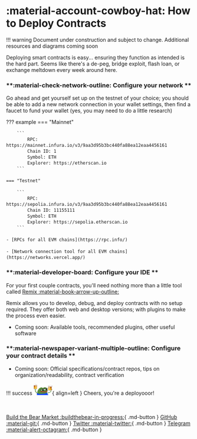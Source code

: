 # **:material-account-cowboy-hat: How to Deploy Contracts**
!!! warning
    Document under construction and subject to change. Additional resources and diagrams coming soon

Deploying smart contracts is easy... ensuring they function as intended is the hard part. Seems like there's a de-peg, bridge exploit, flash loan, or exchange meltdown every week around here. 

### **:material-check-network-outline: Configure your network **

Go ahead and get yourself set up on the testnet of your choice; you should be able to add a new network connection 
in your wallet settings, then find a faucet to fund your wallet (yes, you may need to do a little research)

??? example
    === "Mainnet"
    
        ``` 
            RPC: https://mainnet.infura.io/v3/9aa3d95b3bc440fa88ea12eaa4456161
            Chain ID: 1
            Symbol: ETH
            Explorer: https://etherscan.io
        ```
        
    === "Testnet"
    
        ``` 
            RPC: https://sepolia.infura.io/v3/9aa3d95b3bc440fa88ea12eaa4456161
            Chain ID: 11155111
            Symbol: ETH
            Explorer: https://sepolia.etherscan.io
        ```
    
    - [RPCs for all EVM chains](https://rpc.info/)

    - [Network connection tool for all EVM chains](https://networks.vercel.app/)

### **:material-developer-board: Configure your IDE **

For your first couple contracts, you'll need nothing more than a little tool called [Remix :material-book-arrow-up-outline:](https://remix-project.org/)

Remix allows you to develop, debug, and deploy contracts with no setup required. They offer both web and desktop versions; with plugins to make the process even easier.

- Coming soon: Available tools, recommended plugins, other useful software

### **:material-newspaper-variant-multiple-outline: Configure your contract details **
- Coming soon: Official specifications/contract repos, tips on organization/readability, contract verification

!!! success
    ![Cheers!](../extra/img/cheers.png){ align=left } Cheers, you're a deployooor!

<br></br>
[Build the Bear Market :buildthebear-in-progress:](https://www.buildthebear.market){ .md-button }
[GitHub :material-git:](https://github.com/Build-the-Bear){ .md-button }
[Twitter :material-twitter:](https://twitter.com/BuildingtheBear){ .md-button }
[Telegram :material-alert-octagram:](https://www.t.me/BuildtheBear){ .md-button }
